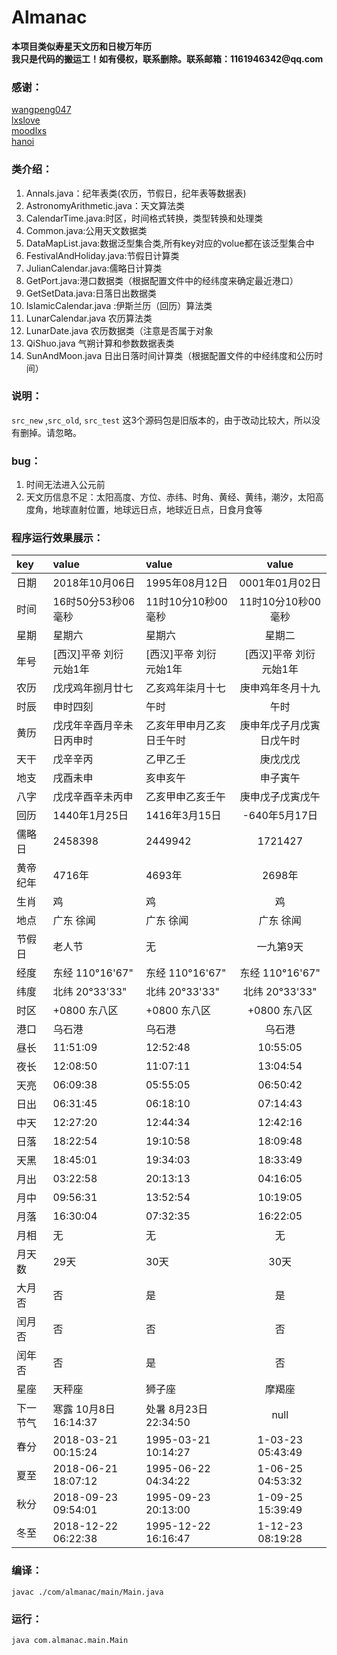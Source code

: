 # Almanac

__本项目类似寿星天文历和日梭万年历__  
__我只是代码的搬运工！如有侵权，联系删除。联系邮箱：1161946342@qq.com__

### 感谢：  
[wangpeng047](http://blog.csdn.net/wangpeng047/article/details/38559591)  
[lxslove](http://blog.csdn.net/lxslove/article/details/6083396<br>)  
[moodlxs](http://www.cnblogs.com/moodlxs/archive/2010/12/18/2345392.html)  
[hanoi](http://www.cnblogs.com/hanoi/archive/2012/07/04/2576325.html)  

### 类介绍：
1. Annals.java：纪年表类(农历，节假日，纪年表等数据表)
1. AstronomyArithmetic.java：天文算法类
1. CalendarTime.java:时区，时间格式转换，类型转换和处理类
1. Common.java:公用天文数据类
1. DataMapList.java:数据泛型集合类,所有key对应的volue都在该泛型集合中
1. FestivalAndHoliday.java:节假日计算类
1. JulianCalendar.java:儒略日计算类
1. GetPort.java:港口数据类（根据配置文件中的经纬度来确定最近港口）
1. GetSetData.java:日落日出数据类
1. IslamicCalendar.java :伊斯兰历（回历）算法类
1. LunarCalendar.java 农历算法类
1. LunarDate.java 农历数据类（注意是否属于对象
1. QiShuo.java 气朔计算和参数数据表类
1. SunAndMoon.java 日出日落时间计算类（根据配置文件的中经纬度和公历时间）

### 说明：
`src_new`	,`src_old`,	`src_test` 这3个源码包是旧版本的，由于改动比较大，所以没有删掉。请忽略。

### bug：
1. 时间无法进入公元前
1. 天文历信息不足：太阳高度、方位、赤纬、时角、黄经、黄纬，潮汐，太阳高度角，地球直射位置，地球远日点，地球近日点，日食月食等

### 程序运行效果展示：

| key | value | value | value |
|:-------- | :-------- | :-------- | :--------:| 
| 日期 | 2018年10月06日 | 1995年08月12日 | 0001年01月02日 |
| 时间 | 16时50分53秒06毫秒 | 11时10分10秒00毫秒 | 11时10分10秒00毫秒 |
| 星期 | 星期六 | 星期六 | 星期二 |
| 年号 | [西汉]平帝 刘衍 元始1年 | [西汉]平帝 刘衍 元始1年 | [西汉]平帝 刘衍 元始1年 |
| 农历 | 戊戌鸡年捌月廿七 | 乙亥鸡年柒月十七 | 庚申鸡年冬月十九 |
| 时辰 | 申时四刻 | 午时 | 午时 |
| 黄历 | 戊戌年辛酉月辛未日丙申时 | 乙亥年甲申月乙亥日壬午时 | 庚申年戊子月戊寅日戊午时 |
| 天干 | 戊辛辛丙 | 乙甲乙壬 | 庚戊戊戊 |
| 地支 | 戌酉未申 | 亥申亥午 | 申子寅午 |
| 八字 | 戊戌辛酉辛未丙申 | 乙亥甲申乙亥壬午 | 庚申戊子戊寅戊午 |
| 回历 | 1440年1月25日 | 1416年3月15日 | -640年5月17日 |
| 儒略日 | 2458398 | 2449942 | 1721427 |
| 黄帝纪年 | 4716年 | 4693年 | 2698年 |
| 生肖 | 鸡 | 鸡 | 鸡 |
| 地点 | 广东 徐闻 | 广东 徐闻 | 广东 徐闻 |
| 节假日 | 老人节  | 无 | 一九第9天  |
| 经度 | 东经 110°16'67" | 东经 110°16'67" | 东经 110°16'67" |
| 纬度 | 北纬 20°33'33" | 北纬 20°33'33" | 北纬 20°33'33" |
| 时区 | +0800 东八区 | +0800 东八区 | +0800 东八区 |
| 港口 | 乌石港   | 乌石港   | 乌石港   |
| 昼长 | 11:51:09 | 12:52:48 | 10:55:05 |
| 夜长 | 12:08:50 | 11:07:11 | 13:04:54 |
| 天亮 | 06:09:38 | 05:55:05 | 06:50:42 |
| 日出 | 06:31:45 | 06:18:10 | 07:14:43 |
| 中天 | 12:27:20 | 12:44:34 | 12:42:16 |
| 日落 | 18:22:54 | 19:10:58 | 18:09:48 |
| 天黑 | 18:45:01 | 19:34:03 | 18:33:49 |
| 月出 | 03:22:58 | 20:13:13 | 04:16:05 |
| 月中 | 09:56:31 | 13:52:54 | 10:19:05 |
| 月落 | 16:30:04 | 07:32:35 | 16:22:05 |
| 月相 | 无 | 无 | 无 |
| 月天数 | 29天 | 30天 | 30天 |
| 大月否 | 否 | 是 | 是 |
| 闰月否 | 否 | 否 | 否 |
| 闰年否 | 否 | 是 | 否 |
| 星座 | 天秤座 | 狮子座 | 摩羯座 |
| 下一节气 | 寒露 10月8日 16:14:37  | 处暑 8月23日 22:34:50  | null |
| 春分 | 2018-03-21 00:15:24  | 1995-03-21 10:14:27  | 1-03-23 05:43:49  |
| 夏至 | 2018-06-21 18:07:12  | 1995-06-22 04:34:22  | 1-06-25 04:53:32  |
| 秋分 | 2018-09-23 09:54:01  | 1995-09-23 20:13:00  | 1-09-25 15:39:49  |
| 冬至 | 2018-12-22 06:22:38  | 1995-12-22 16:16:47  | 1-12-23 08:19:28  |

### 编译：
```shell
javac ./com/almanac/main/Main.java 
```
### 运行：
```shell
java com.almanac.main.Main
```
